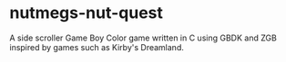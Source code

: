 # nutmegs-nut-quest
A side scroller Game Boy Color game written in C using GBDK and ZGB inspired by games such as Kirby's Dreamland.
